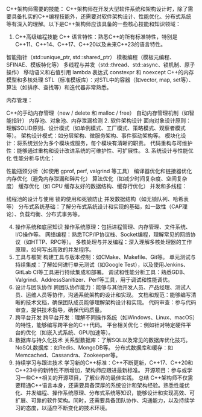 C++架构师需要的技能：
C++架构师在开发大型软件系统和架构设计时，除了需要具备扎实的C++编程技能外，还需要对软件架构设计、性能优化、分布式系统等有深入的理解。以下是C++架构师应该具备的一些核心技能和知识领域：

1. C++高级编程技能
C++ 语言特性：熟悉C++的所有标准特性，特别是C++11、C++14、C++17、C++20以及未来C++23的语言特性。

智能指针（std::unique_ptr, std::shared_ptr）
模板编程（模板元编程、SFINAE、模板特化等）
多线程与并发（std::thread、std::async、锁机制、原子操作）
移动语义和右值引用
lambda 表达式
constexpr 和 noexcept
C++的内存模型和多核处理
STL（标准模板库）：对STL中的容器（如vector, map, set等）、算法（如排序、查找等）和迭代器非常熟悉。

内存管理：

C++的手动内存管理（new / delete 和 malloc / free）
自动内存管理机制（如智能指针）
内存池、对象池、内存泄漏检测
2. 软件架构设计
面向对象设计原则：理解SOLID原则、设计模式（如单例模式、工厂模式、策略模式、观察者模式等）。
架构设计模式：如分层架构、微服务架构、事件驱动架构等。
模块化设计：将系统划分为多个模块或服务，每个模块有清晰的职责。
代码重构与可维护性：能够通过重构和设计改进系统的可维护性、可扩展性。
3. 系统设计与性能优化
性能分析与优化：

性能瓶颈分析（如使用 gprof, perf, valgrind 等工具）
编译器优化和链接器优化
内存优化（避免内存泄漏和碎片化）
算法优化（如减少时间复杂度、空间复杂度）
缓存优化（如 CPU 缓存友好的数据结构、缓存行优化）
并发和多线程：

线程池的设计与使用
锁的使用和死锁防止
并发数据结构（如无锁队列、哈希表等）
分布式系统基础：了解分布式系统设计和实现的基础，如一致性（CAP理论）、负载均衡、分布式事务等。

4. 操作系统和底层知识
操作系统原理：包括进程管理、内存管理、文件系统、I/O操作等。
网络编程：熟悉TCP/IP协议栈、Socket编程，理解常见的网络协议（如HTTP、RPC等）。
多核处理与并发编程：深入理解多核处理器的工作原理，如何写出高效的并发程序。
5. 工具与框架
构建工具与版本控制：如CMake、Makefile、Git等。
单元测试与持续集成：了解如何进行单元测试（如Google Test），以及使用Jenkins、GitLab CI等工具进行持续集成和部署。
调试和性能分析工具：熟悉GDB、Valgrind、AddressSanitizer、Perf等工具，用于调试和性能调优。
6. 设计与团队协作
跨团队协作能力：能够与其他开发人员、产品经理、测试人员、运维人员等协作，沟通系统架构的设计和实现。
文档和规范：能够编写清晰的技术文档，确保团队成员能够理解架构设计和实现。
代码审查：参与代码审查，提供技术指导，确保代码质量。
7. 跨平台开发
跨平台开发：理解不同操作系统（如Windows、Linux、macOS）的特性，能够编写跨平台的C++代码。
平台相关优化：例如针对特定硬件平台的优化（如嵌入式系统、GPU加速等）。
8. 数据库与持久化技术
关系型数据库：了解SQL以及常见的数据库优化技巧。
NoSQL数据库：如Redis、MongoDB等。
分布式数据库和缓存：如Memcached、Cassandra、Zookeeper等。
9. 持续学习与跟进技术
学习新的C++标准：C++不断更新，C++17、C++20和C++23中的新特性不断增加，架构师应跟进最新标准。
开源项目：参与或学习一些C++相关的开源项目，了解业界的最佳实践。
总结
C++架构师不仅需要精通C++语言本身，还需要具备深厚的系统设计和架构经验。熟悉性能优化、并发编程、操作系统原理、分布式系统等知识，能够设计和实现高效、可扩展、可靠的软件架构。同时，还需要具备团队协作、沟通能力，以及持续学习的态度，以适应不断变化的技术环境。